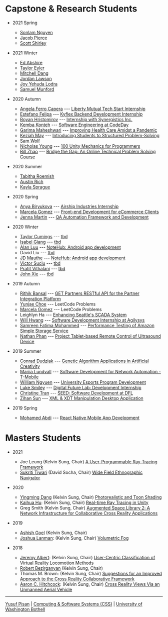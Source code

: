 
# Capstone & Research Students

- 2021 Spring
  - [Sonlam Nguyen](https://www.linkedin.com/in/sonlamnguyen/)
  - [Jacob Pierce](https://www.linkedin.com/in/jpierce2626/)
  - [Scott Shirley](https://www.linkedin.com/in/scottin3d/)

- 2021 Winter
  - [Ed Abshire](https://www.linkedin.com/in/eabshire/)
  - [Taylor Eyler](https://www.linkedin.com/in/tleyler/)
  - [Mitchell Dang](https://www.linkedin.com/in/mlcdang/)
  - [Jordan Lawson](https://www.linkedin.com/in/jordanlawsoncss/)
  - [Joy Yehuda Lodra](https://www.linkedin.com/in/joy-lodra-888b9615a/)
  - [Samuel Munford](https://www.linkedin.com/in/samuel-munford-465ab6172/)
  


- 2020 Autumn
  - [Angela Ferro Capera](https://www.linkedin.com/in/angela-ferro-capera/) --- [Liberty Mutual Tech Start Internship](./people/angelacapera)
  - [Estefano Felipa](https://www.linkedin.com/in/estefanofelipa/) --- [Kyflex Backend Development Internship](./people/estefanofelipa)
  - [Boyan Hristomirov](https://www.linkedin.com/in/bhristov96/) --- [Internship with Synergistics Inc.](./people/boyanhristomirov)
  - [Kemba Konteh](https://www.linkedin.com/in/kemba-konteh/) --- [Software Engineering at CodeDay](./people/kembakonteh)
  - [Garima Maheshwari](https://www.linkedin.com/in/garima-maheshwari-802511179/) --- [Improving Health Care Amidst a Pandemic](./people/garimamaheshwari)
  - [Keziah May](https://www.linkedin.com/in/keziahmay/) --- [Introducing Students to Structured Problem-Solving](./people/kezmay)
  - [Sam Wolf](https://www.linkedin.com/in/sam-f-wolf/)
  - [Nicholas Young](https://www.linkedin.com/in/nhyoung/)  --- [100 Unity Mechanics for Programmers](./people/nicholasyoung)
  - [Bill Zhao](https://www.linkedin.com/in/iambillzhao/) --- [Bridge the Gap: An Online Technical Problem Solving Course](./people/billzhao)

- 2020 Summer
  - [Tabitha Roemish](https://www.linkedin.com/in/tabitha-roemish-589b5956/)
  - [Austin Rich](https://www.linkedin.com/in/auserich/)
  - [Kayla Sprague](https://www.linkedin.com/in/kayla-sprague/)
  
- 2020 Spring
  - [Anya Biryukova](https://www.linkedin.com/in/anyabiryukova/) --- [Airship Industries Internship](./people/anyabiryukova)
  - [Marcela Gomez](https://www.linkedin.com/in/mgomezuwb/) --- [Front-end Development for eCommerce Clients](./people/marcelagomez)
  - [Jenna Martin](https://www.linkedin.com/in/jennamartin90/) --- [QA Automation Framework and Development](./people/jennamartin)

- 2020 Winter
  - [Taylor Cumings](https://www.linkedin.com/in/tcumings/) --- [tbd](./people/taylorcumings)
  - [Isabel Giang](https://www.linkedin.com/in/isabel-giang/) --- [tbd](./people/isabelgang)
  - [Alan Luu](https://www.linkedin.com/in/alan-luu-579837107/) --- [NoteHub: Android app development](./people/alanluu)
  - David Liu --- [tbd](./people/davidliu)
  - [JD Mauthe](https://www.linkedin.com/in/jdmauthe/) --- [NoteHub: Android app development](./people/jdmauthe)
  - [Victor Suciu](https://www.linkedin.com/in/victorsuciu/) --- [tbd](./people/victorsucio)
  - [Pratit Vithalani](https://www.linkedin.com/in/pratit-vithalani/) --- [tbd](./people/pratitvithalani)
  - [John Xie](https://www.linkedin.com/in/jxie29/) --- [tbd](./people/johnxie)

- 2019 Autumn
  - [Rithik Bansal](https://www.linkedin.com/in/rithikbansal05/) --- [GET Partners RESTful API for the Partner Integration Platform](./people/rithikbansal)
  - [Yunjae Choe](https://www.linkedin.com/in/yunjae-cho/) --- LeetCode Problems
  - [Marcela Gomez](https://www.linkedin.com/in/mgomezuwb/) --- LeetCode Problems
  - Leighlyn Ha --- [Enhancing Seattle's SCADA System](./people/leighlynha)
  - [Will Hwang](https://www.linkedin.com/in/will-hwang/) --- [Software Development Internship at Agilysys](./people/willhwang)
  - [Samreen Fatima Mohammed](https://www.linkedin.com/in/samreen-mohammed-6b3492192/) --- [Performance Testing of Amazon Simple Storage Service](./people/samreenmohammed)
  - [Nathan Phan](https://www.linkedin.com/in/nathan-p-033a06112/) --- [Project Tablet-based Remote Control of Ultrasound Device](./people/nathanphan)
  
- 2019 Summer
  - [Conrad Dudziak](https://www.linkedin.com/in/conrad-dudziak-1a4b1716b/) --- [Genetic Algorithm Applications in Artificial Creativity](./people/conraddudziak)
  - [Mariia Lundvall](https://www.linkedin.com/in/marialundvall/) --- [Software Development for Network Automation - T-Mobile](./people/mariialundvall)
  - [William Ngyuen](https://www.linkedin.com/in/willnguyen18/) --- [University Esports Program Development](./people/williamnguyen)
  - [Luke Smiley](https://www.linkedin.com/in/luke-smiley-7bb111184/) --- [Digital Future Lab: Development Internship](./people/lukesmiley)
  - [Christine Tran](https://www.linkedin.com/in/christine-tran-a0831014a/) --- [SEED: Software Development at DFL](./people/christinetran)
  - [Zihan Sun](https://www.linkedin.com/in/zihan-sun/) --- [XML & XDT Manipulation Desktop Application](./people/zihansun)

- 2019 Spring
  - [Mohamed Abdi](https://www.linkedin.com/in/moabdi21/) --- [React Native Mobile App Development](./people/mohamedabdi)

# Masters Students

- 2021
  - Joe Leung (Kelvin Sung, Chair) [A User-Programmable Ray-Tracing Framework](./people/joeleung)
  - [Sukriti Tiwari](https://www.linkedin.com/in/tiwarisukriti/) (David Socha, Chair) [Wide Field Ethnographic Navigator](./people/sukrititiwari)
- 2020
  - [Yingming Dang](https://www.linkedin.com/in/yingming-dang-05a05b141/) (Kelvin Sung, Chair) [Photorealistic and Toon Shading](./people/yingmingdang)
  - [Kaihua Hu](https://www.linkedin.com/in/kaihuahu/): (Kelvin Sung, Chair) [Real-time Ray Tracing in Unity](./people/kaihuaha)
  - Greg Smith (Kelvin Sung, Chair) [Augmented Space Library 2: A Network Infrastructure for Collaborative Cross Reality Applications](./people/gregorysmith)
  
- 2019
  - [Ashish Goel](https://www.linkedin.com/in/goel-ashish/) (Kelvin Sung, Chair)
  - [Joshua Lanman](https://www.linkedin.com/in/joshlanman/):  (Kelvin Sung, Chair) [Volumetric Fog](./people/joshualanman)
  
- 2018
  - [Jeremy Albert](https://www.linkedin.com/in/jeremy3681/):  (Kelvin Sung, Chair) [User-Centric Classification of Virtual Reality Locomotion Methods](./people/jeremyalbert)
  - [Robert Bezirganyan](https://www.linkedin.com/in/robert-bezirganyan-095a9b4b/)  (Kelvin Sung, Chair)
  - Thomas M. Brown:  (Kelvin Sung, Chair) [Suggestions for an Improved Approach to the Cross Reality Collaborative Framework](./people/thomasbrown)
  - [Aaron C. Hitchcock](https://www.linkedin.com/in/aaron-hitchcock/):  (Kelvin Sung, Chair) [Cross Reality Views Via an Unmanned Aerial Vehicle](./people/aaronhitchcock)

***

[Yusuf Pisan](https://pisanorg.github.io/yusuf/) | [Computing & Software Systems (CSS)](https://www.uwb.edu/css) | [University of Washington Bothell](https://www.uwb.edu/)
